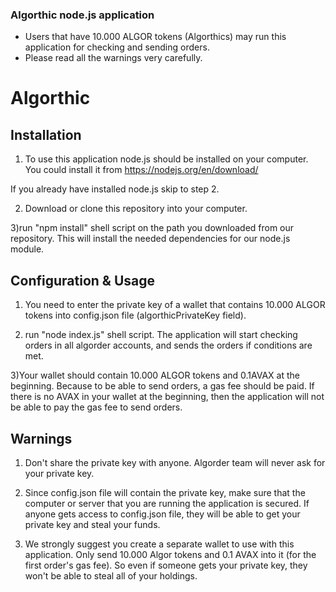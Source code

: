 ### Algorthic node.js application

- Users that have 10.000 ALGOR tokens (Algorthics) may run this application for checking and sending orders.
- Please read all the warnings very carefully.


# Algorthic

Installation
-------------
1) To use this application node.js should be installed on your computer. You could install it from
https://nodejs.org/en/download/

If you already have installed node.js skip to step 2.

2) Download or clone this repository into your computer.

3)run "npm install" shell script on the path you downloaded from our repository. This will install the needed dependencies for our node.js module.

Configuration & Usage
-------------
1) You need to enter the private key of a wallet that contains 10.000 ALGOR tokens into config.json file (algorthicPrivateKey field).

2) run "node index.js" shell script. The application will start checking orders in all algorder accounts, and sends the orders if conditions are met.

3)Your wallet should contain 10.000 ALGOR tokens and 0.1AVAX at the beginning. Because to be able to send orders, a gas fee should be paid. If there is no AVAX in your wallet at the beginning, then the application will not be able to pay the gas fee to send orders.


Warnings
-------------
1) Don't share the private key with anyone. Algorder team will never ask for your private key.

2) Since config.json file will contain the private key, make sure that the computer or server that you are running the application is secured. If anyone gets access to config.json file, they will be able to get your private key and steal your funds.

3) We strongly suggest you create a separate wallet to use with this application. Only send 10.000 Algor tokens and 0.1 AVAX into it (for the first order's gas fee). So even if someone gets your private key, they won't be able to steal all of your holdings.  
